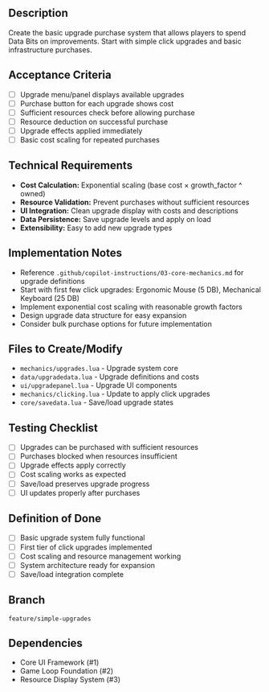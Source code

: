 ## Description
Create the basic upgrade purchase system that allows players to spend Data Bits on improvements. Start with simple click upgrades and basic infrastructure purchases.

## Acceptance Criteria
- [ ] Upgrade menu/panel displays available upgrades
- [ ] Purchase button for each upgrade shows cost
- [ ] Sufficient resources check before allowing purchase
- [ ] Resource deduction on successful purchase
- [ ] Upgrade effects applied immediately
- [ ] Basic cost scaling for repeated purchases

## Technical Requirements
- **Cost Calculation:** Exponential scaling (base cost × growth_factor ^ owned)
- **Resource Validation:** Prevent purchases without sufficient resources
- **UI Integration:** Clean upgrade display with costs and descriptions
- **Data Persistence:** Save upgrade levels and apply on load
- **Extensibility:** Easy to add new upgrade types

## Implementation Notes
- Reference `.github/copilot-instructions/03-core-mechanics.md` for upgrade definitions
- Start with first few click upgrades: Ergonomic Mouse (5 DB), Mechanical Keyboard (25 DB)
- Implement exponential cost scaling with reasonable growth factors
- Design upgrade data structure for easy expansion
- Consider bulk purchase options for future implementation

## Files to Create/Modify
- `mechanics/upgrades.lua` - Upgrade system core
- `data/upgradedata.lua` - Upgrade definitions and costs
- `ui/upgradepanel.lua` - Upgrade UI components
- `mechanics/clicking.lua` - Update to apply click upgrades
- `core/savedata.lua` - Save/load upgrade states

## Testing Checklist
- [ ] Upgrades can be purchased with sufficient resources
- [ ] Purchases blocked when resources insufficient
- [ ] Upgrade effects apply correctly
- [ ] Cost scaling works as expected
- [ ] Save/load preserves upgrade progress
- [ ] UI updates properly after purchases

## Definition of Done
- [ ] Basic upgrade system fully functional
- [ ] First tier of click upgrades implemented
- [ ] Cost scaling and resource management working
- [ ] System architecture ready for expansion
- [ ] Save/load integration complete

## Branch
`feature/simple-upgrades`

## Dependencies
- Core UI Framework (#1)
- Game Loop Foundation (#2)
- Resource Display System (#3)